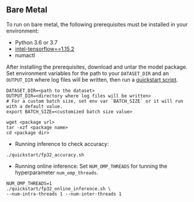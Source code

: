 <!--- 50. Bare Metal -->
## Bare Metal

To run on bare metal, the following prerequisites must be installed in your environment:
* Python 3.6 or 3.7
* [intel-tensorflow==1.15.2](https://pypi.org/project/intel-tensorflow/1.15.2/)
* numactl

After installing the prerequisites, download and untar the model package.
Set environment variables for the path to your `DATASET_DIR` and an
`OUTPUT_DIR` where log files will be written, then run a 
[quickstart script](#quick-start-scripts).

```
DATASET_DIR=<path to the dataset>
OUTPUT_DIR=<directory where log files will be written>
# For a custom batch size, set env var `BATCH_SIZE` or it will run with a default value.
export BATCH_SIZE=<customized batch size value>

wget <package url>
tar -xzf <package name>
cd <package dir>
```

* Running inference to check accuracy:
```
./quickstart/fp32_accuracy.sh
```
* Running online inference:
Set `NUM_OMP_THREADS` for tunning the hyperparameter `num_omp_threads`.
```
NUM_OMP_THREADS=1
./quickstart/fp32_online_inference.sh \
--num-intra-threads 1 --num-inter-threads 1
```
